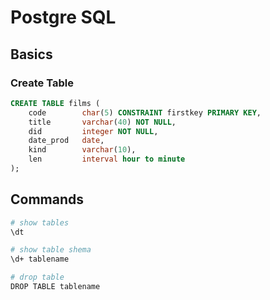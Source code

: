 # Postgre SQL

## Basics

### Create Table

```sql
CREATE TABLE films (
    code        char(5) CONSTRAINT firstkey PRIMARY KEY,
    title       varchar(40) NOT NULL,
    did         integer NOT NULL,
    date_prod   date,
    kind        varchar(10),
    len         interval hour to minute
);
```

## Commands

```bash
# show tables
\dt

# show table shema
\d+ tablename

# drop table
DROP TABLE tablename
```
